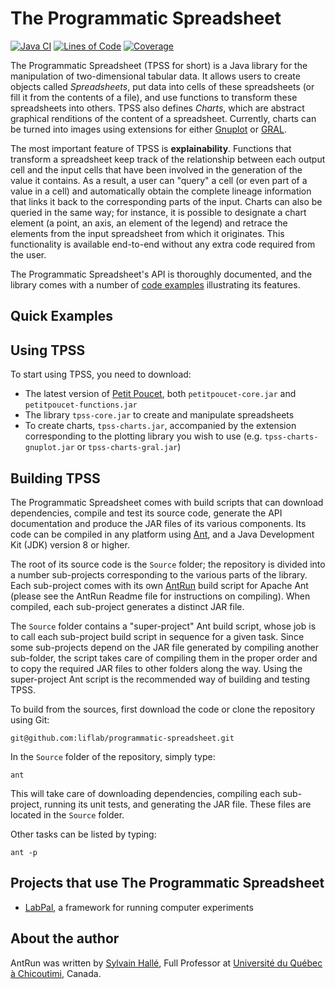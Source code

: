 The Programmatic Spreadsheet
============================

[![Java CI](https://github.com/liflab/programmatic-spreadsheet/actions/workflows/ant.yml/badge.svg)](https://github.com/liflab/programmatic-spreadsheet/actions/workflows/ant.yml)
[![Lines of Code](https://sonarcloud.io/api/project_badges/measure?project=liflab_programmatic-spreadsheet&metric=ncloc)](https://sonarcloud.io/summary/new_code?id=liflab_programmatic-spreadsheet)
[![Coverage](https://sonarcloud.io/api/project_badges/measure?project=liflab_programmatic-spreadsheet&metric=coverage)](https://sonarcloud.io/summary/new_code?id=liflab_programmatic-spreadsheet)


The Programmatic Spreadsheet (TPSS for short) is a Java library for the
manipulation of two-dimensional tabular data. It allows users to create objects
called *Spreadsheets*, put data into cells of these spreadsheets (or fill it
from the contents of a file), and use functions to transform these spreadsheets
into others. TPSS also defines *Charts*, which are abstract graphical
renditions of the content of a spreadsheet. Currently, charts can be turned
into images using extensions for either [Gnuplot](https://gnuplot.org) or
[GRAL](https://github.com/eseifert/gral).

The most important feature of TPSS is **explainability**. Functions that
transform a spreadsheet keep track of the relationship between each output cell
and the input cells that have been involved in the generation of the value it
contains. As a result, a user can "query" a cell (or even part of a value in
a cell) and automatically obtain the complete lineage information that links it
back to the corresponding parts of the input. Charts can also be queried in the
same way; for instance, it is possible to designate a chart element (a point,
an axis, an element of the legend) and retrace the elements from the input
spreadsheet from which it originates. This functionality is available
end-to-end without any extra code required from the user.

The Programmatic Spreadsheet's API is thoroughly documented, and the library
comes with a number of [code examples](https://github.com/liflab/programmatic-spreadsheet/tree/main/Source/Examples/src/examples)
illustrating its features.

Quick Examples
--------------



Using TPSS
----------

To start using TPSS, you need to download:

- The latest version of [Petit Poucet](https://github.com/liflab/petitpoucet/releases),
  both `petitpoucet-core.jar` and `petitpoucet-functions.jar`
- The library `tpss-core.jar` to create and manipulate spreadsheets
- To create charts, `tpss-charts.jar`, accompanied by the extension
  corresponding to the plotting library you wish to use (e.g.
  `tpss-charts-gnuplot.jar` or `tpss-charts-gral.jar`)

Building TPSS
-------------

The Programmatic Spreadsheet comes with build scripts that can download
dependencies, compile and test its source code, generate the API
documentation and produce the JAR files of its various components. Its code can
be compiled in any platform using [Ant](https://ant.apache.org), and a Java
Development Kit (JDK) version 8 or higher.

The root of its source code is the `Source` folder; the repository is divided
into a number sub-projects corresponding to the various parts of the library.
Each sub-project comes with its own [AntRun](https://github.com/sylvainhalle/AntRun)
build script for Apache Ant (please see the AntRun Readme file for instructions
on compiling). When compiled, each sub-project generates a distinct JAR file.

The `Source` folder contains a "super-project" Ant build script, whose job is
to call each sub-project build script in sequence for a given task. Since some
sub-projects depend on the JAR file generated by compiling another sub-folder,
the script takes care of compiling them in the proper order and to copy the
required JAR files to other folders along the way. Using the super-project Ant
script is the recommended way of building and testing TPSS.

To build from the sources, first download the code or clone the repository
using Git:

    git@github.com:liflab/programmatic-spreadsheet.git

In the `Source` folder of the repository, simply type:

    ant

This will take care of downloading dependencies, compiling each sub-project,
running its unit tests, and generating the JAR file. These files are located in
the `Source` folder.

Other tasks can be listed by typing:

    ant -p


Projects that use The Programmatic Spreadsheet
----------------------------------------------

- [LabPal](https://liflab.github.io/labpal), a framework for running
  computer experiments

About the author
----------------

AntRun was written by [Sylvain Hallé](https://leduotang.ca/sylvain),
Full Professor at [Université du Québec à
Chicoutimi](https://www.uqac.ca/), Canada.

